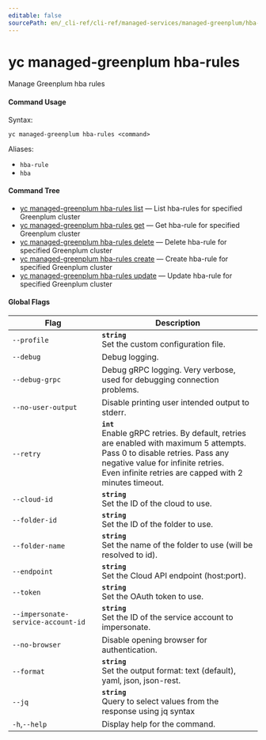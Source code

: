```yaml
---
editable: false
sourcePath: en/_cli-ref/cli-ref/managed-services/managed-greenplum/hba-rules/index.md
---
```


# yc managed-greenplum hba-rules

Manage Greenplum hba rules

#### Command Usage

Syntax: 

`yc managed-greenplum hba-rules <command>`

Aliases: 

- `hba-rule`
- `hba`

#### Command Tree

- [yc managed-greenplum hba-rules list](list.md) — List hba-rules for specified Greenplum cluster
- [yc managed-greenplum hba-rules get](get.md) — Get hba-rule for specified Greenplum cluster
- [yc managed-greenplum hba-rules delete](delete.md) — Delete hba-rule for specified Greenplum cluster
- [yc managed-greenplum hba-rules create](create.md) — Create hba-rule for specified Greenplum cluster
- [yc managed-greenplum hba-rules update](update.md) — Update hba-rule for specified Greenplum cluster

#### Global Flags

| Flag | Description |
|----|----|
|`--profile`|<b>`string`</b><br/>Set the custom configuration file.|
|`--debug`|Debug logging.|
|`--debug-grpc`|Debug gRPC logging. Very verbose, used for debugging connection problems.|
|`--no-user-output`|Disable printing user intended output to stderr.|
|`--retry`|<b>`int`</b><br/>Enable gRPC retries. By default, retries are enabled with maximum 5 attempts.<br/>Pass 0 to disable retries. Pass any negative value for infinite retries.<br/>Even infinite retries are capped with 2 minutes timeout.|
|`--cloud-id`|<b>`string`</b><br/>Set the ID of the cloud to use.|
|`--folder-id`|<b>`string`</b><br/>Set the ID of the folder to use.|
|`--folder-name`|<b>`string`</b><br/>Set the name of the folder to use (will be resolved to id).|
|`--endpoint`|<b>`string`</b><br/>Set the Cloud API endpoint (host:port).|
|`--token`|<b>`string`</b><br/>Set the OAuth token to use.|
|`--impersonate-service-account-id`|<b>`string`</b><br/>Set the ID of the service account to impersonate.|
|`--no-browser`|Disable opening browser for authentication.|
|`--format`|<b>`string`</b><br/>Set the output format: text (default), yaml, json, json-rest.|
|`--jq`|<b>`string`</b><br/>Query to select values from the response using jq syntax|
|`-h`,`--help`|Display help for the command.|
